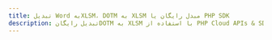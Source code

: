 ---title: تبدیل Word بهXLSM، DOTM به XLSM مبدل رایگان یا PHP SDKdescription: تبدیل رایگانDOTM به XLSM با استفاده از PHP Cloud APIs & SDK. همچنین اسناد Microsoft Word و OpenOffice را در Cloud ایجاد، ویرایش و رندر کنید.---